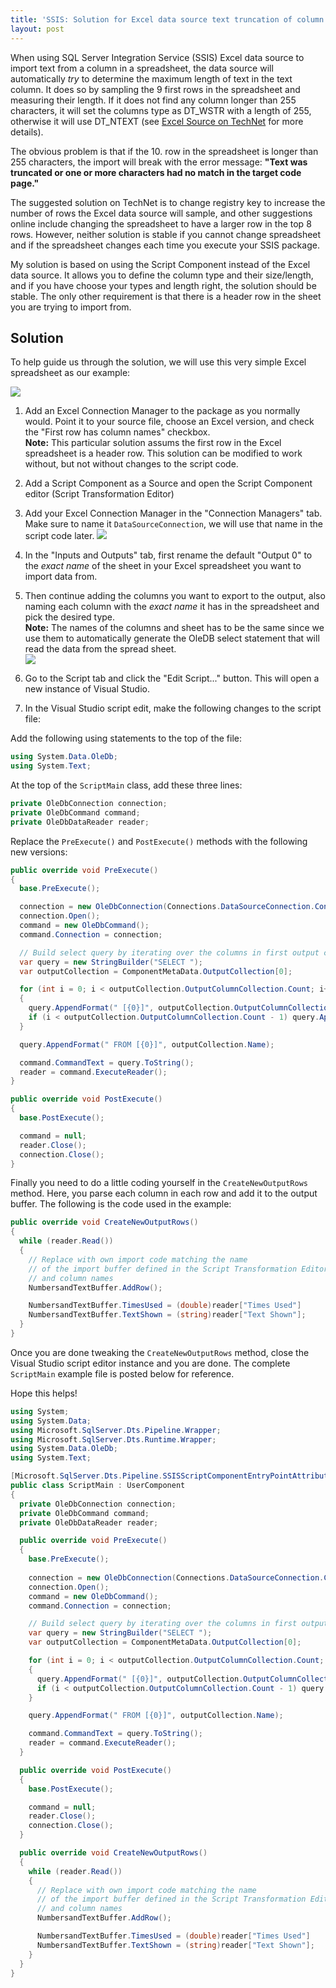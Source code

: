 ```yaml
---
title: 'SSIS: Solution for Excel data source text truncation of column with more than 255 characters'
layout: post
---
```

When using SQL Server Integration Service (SSIS) Excel data source to import text from a column in a spreadsheet, the data source will automatically *try* to determine the maximum length of text in the text column. It does so by sampling the 9 first rows in the spreadsheet and measuring their length. If it does not find any column longer than 255 characters, it will set the columns type as DT_WSTR with a length of 255, otherwise it will use DT_NTEXT (see [Excel Source on TechNet](https://technet.microsoft.com/en-us/library/ms141683.aspx) for more details). 

<!--break-->

The obvious problem is that if the 10. row in the spreadsheet is longer than 255 characters, the import will break with the error message: **"Text was truncated or one or more characters had no match in the target code page."**

The suggested solution on TechNet is to change registry key to increase the number of rows the Excel data source will sample, and other suggestions online include changing the spreadsheet to have a larger row in the top 8 rows. However, neither solution is stable if you cannot change spreadsheet and if the spreadsheet changes each time you execute your SSIS package.

My solution is based on using the Script Component instead of the Excel data source. It allows you to define the column type and their size/length, and if you have choose your types and length right, the solution should be stable. The only other requirement is that there is a header row in the sheet you are trying to import from.

## Solution
To help guide us through the solution, we will use this very simple Excel spreadsheet as our example:

![](/assets/ssis-excel-import-sample-sheet.png)

1. Add an Excel Connection Manager to the package as you normally would. Point it to your source file, choose an Excel version, and check the "First row has column names" checkbox.  
   **Note:** This particular solution assums the first row in the Excel spreadsheet is a header row. This solution can be modified to work without, but not without changes to the script code. 

2. Add a Script Component as a Source and open the Script Component editor (Script Transformation Editor)

  1. Add your Excel Connection Manager in the "Connection Managers" tab. Make sure to name it `DataSourceConnection`, we will use that name in the script code later.
  ![](/assets/ssis-excel-import-script-component-connection-manager.png)  
  2. In the "Inputs and Outputs" tab, first rename the default "Output 0" to the *exact name* of the sheet in your Excel spreadsheet you want to import data from.
  3. Then continue adding the columns you want to export to the output, also naming each column with the *exact name* it has in the spreadsheet and pick the desired type.  
  **Note:** The names of the columns and sheet has to be the same since we use them to automatically generate the OleDB select statement that will read the data from the spread sheet.  
  ![](/assets/ssis-excel-import-script-component-input-output.png)
  4. Go to the Script tab and click the "Edit Script..." button. This will open a new instance of Visual Studio.

3. In the Visual Studio script edit, make the following changes to the script file:

Add the following using statements to the top of the file:

~~~csharp
using System.Data.OleDb;
using System.Text;
~~~

At the top of the `ScriptMain` class, add these three lines:

~~~csharp
private OleDbConnection connection;
private OleDbCommand command;
private OleDbDataReader reader;
~~~

Replace the `PreExecute()` and `PostExecute()` methods with the following new versions:

~~~csharp
public override void PreExecute()
{
  base.PreExecute();

  connection = new OleDbConnection(Connections.DataSourceConnection.ConnectionString);
  connection.Open();
  command = new OleDbCommand();
  command.Connection = connection;

  // Build select query by iterating over the columns in first output collection
  var query = new StringBuilder("SELECT ");
  var outputCollection = ComponentMetaData.OutputCollection[0];

  for (int i = 0; i < outputCollection.OutputColumnCollection.Count; i++)
  {
    query.AppendFormat(" [{0}]", outputCollection.OutputColumnCollection[i].Name);
    if (i < outputCollection.OutputColumnCollection.Count - 1) query.Append(",");
  }

  query.AppendFormat(" FROM [{0}]", outputCollection.Name);

  command.CommandText = query.ToString();
  reader = command.ExecuteReader();
}

public override void PostExecute()
{
  base.PostExecute();

  command = null;
  reader.Close();
  connection.Close();
}
~~~

Finally you need to do a little coding yourself in the `CreateNewOutputRows` method. Here, you parse each column in each row and add it to the output buffer. The following is the code used in the example:

~~~csharp
public override void CreateNewOutputRows()
{
  while (reader.Read())
  {
    // Replace with own import code matching the name
    // of the import buffer defined in the Script Transformation Editor
    // and column names
    NumbersandTextBuffer.AddRow();

    NumbersandTextBuffer.TimesUsed = (double)reader["Times Used"]
    NumbersandTextBuffer.TextShown = (string)reader["Text Shown"];
  }                     
}
~~~

Once you are done tweaking the `CreateNewOutputRows` method, close the Visual Studio script editor instance and you are done. The complete `ScriptMain` example file is posted below for reference. 

Hope this helps!

~~~csharp
using System;
using System.Data;
using Microsoft.SqlServer.Dts.Pipeline.Wrapper;
using Microsoft.SqlServer.Dts.Runtime.Wrapper;
using System.Data.OleDb;
using System.Text;

[Microsoft.SqlServer.Dts.Pipeline.SSISScriptComponentEntryPointAttribute]
public class ScriptMain : UserComponent
{
  private OleDbConnection connection;
  private OleDbCommand command;
  private OleDbDataReader reader;

  public override void PreExecute()
  {
    base.PreExecute();
 
    connection = new OleDbConnection(Connections.DataSourceConnection.ConnectionString);
    connection.Open();
    command = new OleDbCommand();
    command.Connection = connection;

    // Build select query by iterating over the columns in first output collection
    var query = new StringBuilder("SELECT ");
    var outputCollection = ComponentMetaData.OutputCollection[0];

    for (int i = 0; i < outputCollection.OutputColumnCollection.Count; i++)
    {
      query.AppendFormat(" [{0}]", outputCollection.OutputColumnCollection[i].Name);
      if (i < outputCollection.OutputColumnCollection.Count - 1) query.Append(",");
    }

    query.AppendFormat(" FROM [{0}]", outputCollection.Name);

    command.CommandText = query.ToString();
    reader = command.ExecuteReader();
  }

  public override void PostExecute()
  {
    base.PostExecute();

    command = null;
    reader.Close();
    connection.Close();
  }

  public override void CreateNewOutputRows()
  {
    while (reader.Read())
    {
      // Replace with own import code matching the name
      // of the import buffer defined in the Script Transformation Editor
      // and column names
      NumbersandTextBuffer.AddRow();

      NumbersandTextBuffer.TimesUsed = (double)reader["Times Used"]
      NumbersandTextBuffer.TextShown = (string)reader["Text Shown"];
    }                     
  }
}
~~~
